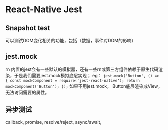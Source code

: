 # React-Native Jest

## Snapshot test
可以测试DOM变化相关的功能，包括（数据，事件对DOM的影响）

## jest.mock
rn 内置的jest会有一些默认的模拟器，还有一些rn或第三方组件依赖于原生代码渲染，于是我们需要jest.mock模拟底层实现；
eg：
`jest.mock('Button', () => {
	const mockComponent = require('jest-react-native');
	return mockComponent('Button');
});`
如果不用jest.mock， Button底层渲染成View，无法访问需要的属性。

## 异步测试
callback,
promise,
resolve/reject,
async/await,


